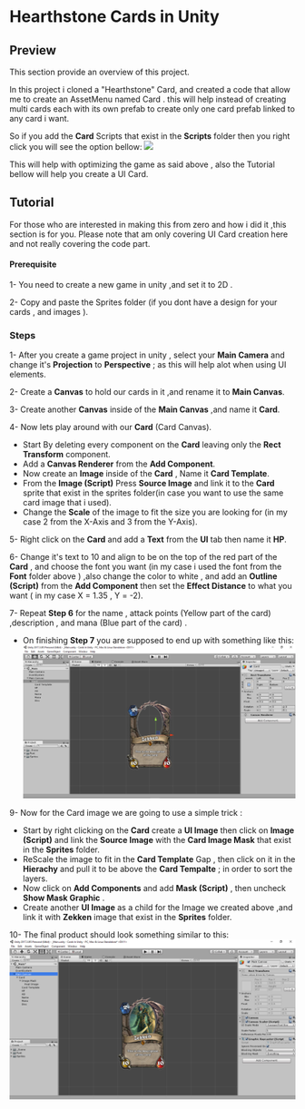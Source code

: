# Hearthstone Cards in Unity

## Preview
This section provide an overview of this project.

In this project i cloned a "Hearthstone" Card, and created a code that allow me to create an AssetMenu named Card .
this will help instead of creating multi cards each with its own prefab to create only one card prefab linked to any card i want.

So if you add the **Card** Scripts that exist in the **Scripts** folder then you right click you will see the option bellow:
![](Screenshot_20)

This will help with optimizing the game as said above , also the Tutorial bellow will help you create a UI Card.


## Tutorial
For those who are interested in making this from zero and how i did it ,this section is for you.
Please note that am only covering UI Card creation here and not really covering the code part. 
  #### Prerequisite
  1- You need to create a new game in unity ,and set it to 2D .
  
  2- Copy and paste the Sprites folder (if you dont have a design for your cards , and images ).
  
  ### Steps 
  1- After you create a game project in unity , select your **Main Camera** and change it's **Projection** to **Perspective** ; as this will help alot when using UI elements.
  
  2- Create a **Canvas** to hold our cards in it ,and rename it to **Main Canvas**.
  
  3- Create another **Canvas** inside of the **Main Canvas** ,and name it **Card**.
  
  4- Now lets play around with our **Card** (Card Canvas).
  - Start By deleting every component on the **Card** leaving only the **Rect Transform** component.
  - Add a **Canvas Renderer** from the **Add Component**.
  - Now create an **Image** inside of the **Card** , Name it **Card Template**.
  - From the **Image (Script)** Press **Source Image** and link it to the **Card** sprite that exist in the sprites folder(in case you want to use the same card image that i used).
  - Change the **Scale** of the image to fit the size you are looking for (in my case 2 from the X-Axis and 3 from the Y-Axis).
  
  5- Right click on the **Card** and add a **Text** from the **UI** tab then name it **HP**.
  
  6- Change it's text to 10 and align to be on the top of the red part of the **Card** , and choose the font you want (in my case i used the font from the **Font** folder above ) ,also change the color to white , and add an **Outline (Script)** from the **Add Component** then set the **Effect Distance** to what you want ( in my case X = 1.35 , Y = -2).
  
  7- Repeat **Step 6** for the name , attack points (Yellow part of the card) ,description , and mana (Blue part of the card) .
  - On finishing **Step 7** you are supposed to end up with something like this:
  ![](Screenshot_18.png)
  
  9- Now for the Card image we are going to use a simple trick :
  - Start by right clicking on the **Card** create a **UI Image** then click on **Image (Script)** and link the **Source Image** with the **Card Image Mask** that exist in the **Sprites** folder.
  - ReScale the image to fit in the **Card Template** Gap , then click on it in the **Hierachy** and pull it to be above the **Card Tempalte** ; in order to sort the layers.
  - Now click on **Add Components** and add **Mask (Script)** , then uncheck **Show Mask Graphic** .
  - Create another **UI Image** as a child for the Image we created above ,and link it with **Zekken** image that exist in the **Sprites** folder.
  
  10- The final product should look something similar to this:
  ![](Screenshot_19.png)
  
  
  
  
